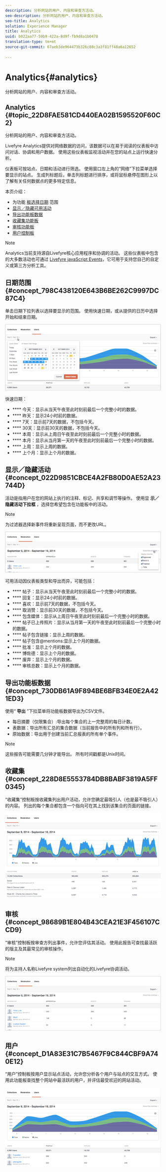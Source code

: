```yaml
---
description: 分析网站的用户、内容和审查方活动。
seo-description: 分析网站的用户、内容和审查方活动。
seo-title: Analytics
solution: Experience Manager
title: Analytics
uuid: b022aa77-59b9-422a-8d9f-fb9d8a1b0478
translation-type: tm+mt
source-git-commit: 67aeb3de964473b326c88c3a3f81ff48a6a12652

---
```



# Analytics{#analytics}

分析网站的用户、内容和审查方活动。

## Analytics {#topic_22D8FAE581CD440EA02B1595520F60C2}

分析网站的用户、内容和审查方活动。

Livefyre Analytics提供对网络数据的访问，该数据可以在易于阅读的仪表板中访问对话、协调和用户数据。 使用这些仪表板监视活动并在您的站点上运行快速分析。

仪表板可按站点、日期和活动进行筛选。 使用窗口左上角的“网络”下拉菜单选择要显示的站点。 生成列标题后，单击列标题进行排序，或将鼠标悬停在图形上以了解有关任何数据点的更多特定信息。

本页介绍：

* 为功能 [板选择日期](https://answers.livefyre.com/livefyre-studio-version-1/studio/analytics/#DateRange) 范围
* [显示／隐藏可用活动](https://answers.livefyre.com/livefyre-studio-version-1/studio/analytics/#ShowHideActivities)
* [导出功能板数据](https://answers.livefyre.com/livefyre-studio-version-1/studio/analytics/#ExportDashboardData)
* [收藏集功能板](https://answers.livefyre.com/livefyre-studio-version-1/studio/analytics/#CollectionsDashboard)
* [审核功能板](https://answers.livefyre.com/livefyre-studio-version-1/studio/analytics/#ModerationDashboard)
* [用户控制板](https://answers.livefyre.com/livefyre-studio-version-1/studio/analytics/#UsersDashboard)

>[!NOTE]
>
>Analytics当前支持源自Livefyre核心应用程序和协调的活动。 这些仪表板中包含的大多数活动也可通过 [Livefyre javaScript Events](https://answers.livefyre.com/developers/reference/app-customizations/javascript-events/)，它可用于支持您自己的自定义或第三方分析工具。

## 日期范围 {#concept_798C438120E643B6BE262C9997DC87C4}

单击日期下拉列表以选择要显示的范围。 使用快速日期，或从提供的日历中选择开始和结束日期。

![](assets/analytics-date-range.png)

快速日期：

* **** 今天：显示从当天午夜至此时刻前最后一个完整小时的数据。
* **** 昨天：显示24小时前的数据。
* **** 7天：显示前7天的数据，不包括今天。
* **** 30天：显示前30天的数据，不包括今天。
* **** 本周：显示从上周日午夜至此时刻前最后一个完整小时的数据。
* **** 本月：显示从当月第一天的午夜至此时刻前最后一个完整小时的数据。
* **** 上周：显示上周的数据。
* **** 上个月：显示上个月的数据。

## 显示／隐藏活动 {#concept_022D9851CBCE4A2FB80D0AE52A23744D}

活动是指用户在您的网站上执行的注释、标记、共享和调节等操作。 使用显 **示／隐藏活动下拉框** ，选择您希望包含在功能板中的活动。

>[!NOTE]
>
>为过滤器选择新事件将重新呈现页面，而不更改URL。

![](assets/analytics-show-hide-activities.png)

可用活动因仪表板类型和导出而异，可能包括：

* **** 帖子：显示从当天午夜至此时刻前最后一个完整小时的数据。
* **** 回复：显示24小时前的数据。
* **** 喜欢：显示前7天的数据，不包括今天。
* **** 取消赞：显示前30天的数据，不包括今天。
* **** 包含媒体：显示从上周日午夜至此时刻前最后一个完整小时的数据。
* **** 帖子已上传照片：显示从当月第一天的午夜至此时刻前最后一个完整小时的数据。
* **** 帖子包含链接：显示上周的数据。
* **** 帖子包含@mentions:显示上个月的数据。
* **** 批准：显示上个月的数据。
* **** 博佐德：显示上个月的数据。
* **** 废弃：显示上个月的数据。
* **** 审核总数：显示上个月的数据。

## 导出功能板数据 {#concept_730DB61A9F894BE6BFB34E0E2A421ED3}

使用“ **导出** ”下拉菜单将功能板数据导出为CSV文件。

* 每日摘要（仅限集合）:导出每个集合的上一完整周的每日计数。
* 表数据：导出所有汇总的集合数据（当前报告中的所有列和所有行）。
* 原始数据：导出用于创建当前汇总报表的所有单个事件。

>[!NOTE]
>
>这些报告可能需要几分钟才能导出。 所有时间戳都是Unix时间。

## 收藏集 {#concept_228D8E5553784DB8BABF3819A5FF0345}

“收藏集”控制板按收藏集列出用户活动，允许您确定最吸引人（也是最不吸引人）的内容。 列出的每个集合都包含一个指向可在其上找到该集合的页面的链接。

![](assets/analytics-collections.png)

## 审核 {#concept_98689B1E804B43CEA21E3F456107CCD9}

“审核”控制板按审查方列出事件，允许您评估其活动。 使用此报告可查找最活跃的版主及其最常见的审核操作。

>[!NOTE]
>
>将为主持人名称Livefyre system列出自动化的Livefyre协调活动。

![](assets/analytics-moderation.png)

## 用户 {#concept_D1A83E31C7B5467F9C844CBF9A740E12}

“用户”控制板按用户显示站点活动，允许您分析各个用户与站点的交互方式。 使用此功能板查找整个网站中最活跃的用户，并评估最受欢迎的网站活动。

![](assets/analytics-users.png)

